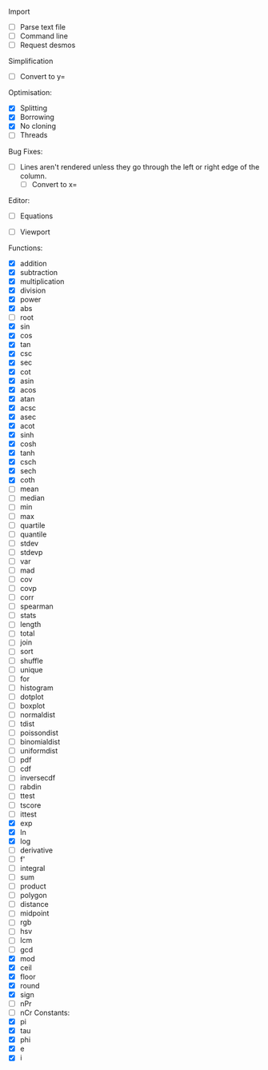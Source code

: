 Import
- [ ] Parse text file
- [ ] Command line
- [ ] Request desmos

Simplification
- [ ] Convert to y=

Optimisation:
- [x] Splitting
- [x] Borrowing
- [x] No cloning
- [ ] Threads

Bug Fixes:
- [ ] Lines aren't rendered unless they go through the left or right edge of the column.
    - [ ] Convert to x=

Editor:
- [ ] Equations
- [ ] Viewport


Functions:
- [x] addition
- [x] subtraction
- [x] multiplication
- [x] division
- [x] power
- [x] abs
- [ ] root
- [x] sin
- [x] cos
- [x] tan
- [x] csc
- [x] sec
- [x] cot
- [x] asin
- [x] acos
- [x] atan
- [x] acsc
- [x] asec
- [x] acot
- [x] sinh
- [x] cosh
- [x] tanh
- [x] csch
- [x] sech
- [x] coth
- [ ] mean
- [ ] median
- [ ] min
- [ ] max
- [ ] quartile
- [ ] quantile
- [ ] stdev
- [ ] stdevp
- [ ] var
- [ ] mad
- [ ] cov
- [ ] covp
- [ ] corr
- [ ] spearman
- [ ] stats
- [ ] length
- [ ] total
- [ ] join
- [ ] sort
- [ ] shuffle
- [ ] unique
- [ ] for
- [ ] histogram
- [ ] dotplot
- [ ] boxplot
- [ ] normaldist
- [ ] tdist
- [ ] poissondist
- [ ] binomialdist
- [ ] uniformdist
- [ ] pdf
- [ ] cdf
- [ ] inversecdf
- [ ] rabdin
- [ ] ttest
- [ ] tscore
- [ ] ittest
- [x] exp
- [x] ln
- [x] log
- [ ] derivative
- [ ] f'
- [ ] integral
- [ ] sum
- [ ] product
- [ ] polygon
- [ ] distance
- [ ] midpoint
- [ ] rgb
- [ ] hsv
- [ ] lcm
- [ ] gcd
- [x] mod
- [x] ceil
- [x] floor
- [x] round
- [x] sign
- [ ] nPr
- [ ] nCr
Constants:
- [x] pi
- [x] tau
- [x] phi
- [x] e
- [x] i
